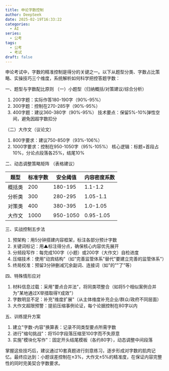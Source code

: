 ```yaml
---
title: 申论字数控制
author: DeepSeek
date: 2025-02-19T16:33:22
categories:
  - AI
series:
  - 公考
tags:
  - 公考
  - 考试
draft: false
---
```

申论考试中，字数的精准控制是得分的关键之一。以下从题型分类、字数占比策略、实操技巧三个维度，系统解析如何科学把控答题字数：

一、题型与字数配比原则
（一）小题型（归纳概括/对策建议/综合分析）
1. 200字题：实际作答180-190字（90%-95%）
2. 300字题：控制在270-285字（90%-95%）
3. 400字题：建议360-380字（90%-95%）
技术要点：保留5%-10%弹性空间，避免因超字数扣分

（二）大作文（议论文）
1. 800字要求：建议750-850字（93%-106%）
2. 1000字要求：控制在950-1050字（95%-105%）
核心逻辑：标题+首段占10%，分论点段落各25%，结尾10%

二、动态调整策略矩阵
（表格建议）

| 题型  | 标准字数 | 安全阈值     | 内容密度系数    |
| --- | ---- | -------- | --------- |
| 概括类 | 200  | 180-195  | 1.1-1.2   |
| 分析类 | 300  | 280-295  | 1.05-1.1  |
| 对策类 | 400  | 380-395  | 1.0-1.05  |
| 大作文 | 1000 | 950-1050 | 0.95-1.05 |

三、实战控制五步法
1. 预架构：用5分钟搭建内容框架，标注各部分预计字数
2. 关键词标记：用▲标注得分点，确保核心内容优先展开
3. 分频段写作：每完成100字（小题）或200字（大作文）自检进度
4. 压缩技术：使用"动宾结构"（如"完善监管体系"替代"要建立完善的监管体系"）
5. 终局校准：预留3分钟删减冗余副词、连接词（如"的""了"等）

四、特殊情形应对
1. 材料信息过载：采用"要点合并法"，将同类项整合（如将5个相似案例合并为"某地通过X举措取得Y成效"）
2. 字数明显不足：补充"维度扩展"（从主体维度补充企业/群众/政府不同层面）
3. 大作文超限预警：提前压缩事例论证，每个论据控制在80字以内

五、训练提升方案
1. 建立"字数-内容"换算表：记录不同类型要点所需字数
2. 进行"缩句挑战"：将150字段落压缩至100字而不失原意
3. 实施"模块化写作"：固定开头结尾模板（各约80字），动态调整中间段落

掌握这些技巧后，建议通过10套真题进行刻意练习，逐步形成对字数的肌肉记忆。最终应达到：小题误差控制在±3%，大作文±5%的精准度，在保证内容完整性的同时完美契合字数要求。